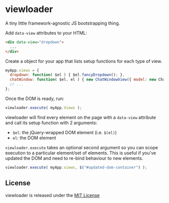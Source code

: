 viewloader
==========

A tiny little framework-agnostic JS bootstrapping thing.

Add `data-view` attributes to your HTML:

```html
<div data-view="dropdown">
  ...
</div>
```

Create a object for your app that lists setup functions for each type of view.

```javascript
myApp.views = {
  dropdown: function( $el ) { $el.fancyDropdown(); },
  chatWindow: function( $el, el ) { new ChatWindowView({ model: new ChatWindow, el: el }); },
  // ...
};
```

Once the DOM is ready, run:

```javascript
viewloader.execute( myApp.Views );
```

viewloader will find every element on the page with a `data-view` attribute and call its setup function with 2 arguments:

- `$el`: the jQuery-wrapped DOM element (i.e. `$(el)`)
- `el`: the DOM element

`viewloader.execute` takes an optional second argument so you can scope execution to a particular element/set of elements. This is useful if you've updated the DOM and need to re-bind behaviour to new elements.

```javascript
viewloader.execute( myApp.views, $("#updated-dom-container") );
```

## License
viewloader is released under the [MIT License](http://ben.mit-license.org/)
